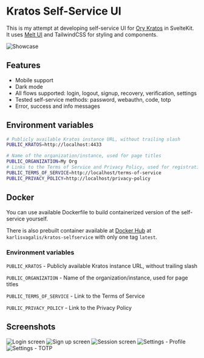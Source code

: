 # Kratos Self-Service UI

This is my attempt at developing self-service UI for [Ory Kratos](https://github.com/ory/kratos) in SvelteKit. It uses [Melt UI](https://github.com/melt-ui/melt-ui) and TailwindCSS for styling and components.

![Showcase](./docs/images/showcase.gif)


## Features

- Mobile support
- Dark mode
- All flows supported: login, logout, signup, recovery, verification, settings
- Tested self-service methods: password, webauthn, code, totp
- Error, success and info messages

## Environment variables

```bash
# Publicly available Kratos instance URL, without trailing slash
PUBLIC_KRATOS=http://localhost:4433

# Name of the organization/instance, used for page titles
PUBLIC_ORGANIZATION=My Org
# Links to the Terms of Service and Privacy Policy, used for registration page
PUBLIC_TERMS_OF_SERVICE=http://localhost/terms-of-service
PUBLIC_PRIVACY_POLICY=http://localhost/privacy-policy
```

## Docker

You can use available Dockerfile to build containerized version of the self-service yourself.

There is also prebuilt container available at [Docker Hub](https://hub.docker.com/r/karlisvagalis/kratos-selfservice) at `karlisvagalis/kratos-selfservice` with only one tag
`latest`.

### Environment variables

`PUBLIC_KRATOS` - Publicly available Kratos instance URL, without trailing slash

`PUBLIC_ORGANIZATION` - Name of the organization/instance, used for page titles

`PUBLIC_TERMS_OF_SERVICE` - Link to the Terms of Service

`PUBLIC_PRIVACY_POLICY` - Link to the Privacy Policy

## Screenshots

![Login screen](./docs/images/login.png)
![Sign up screen](./docs/images/signup-dark.png)
![Session screen](./docs/images/session.png)
![Settings - Profile](./docs/images/settings-profile.png)
![Settings - TOTP](./docs/images/settings-totp.png)